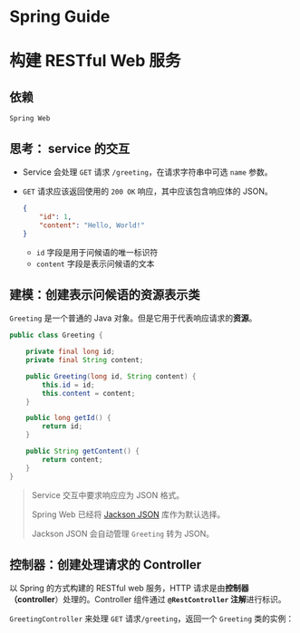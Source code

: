 # Spring Guide

# 构建 RESTful Web 服务

## 依赖

`Spring Web`

## 思考： service 的交互

- Service 会处理 `GET` 请求 `/greeting`，在请求字符串中可选 `name` 参数。

- `GET` 请求应该返回使用的 `200 OK` 响应，其中应该包含响应体的 JSON。

    ```json
    {
        "id": 1,
        "content": "Hello, World!"
    }
    ```

    - `id` 字段是用于问候语的唯一标识符
    - `content` 字段是表示问候语的文本

## 建模：创建表示问候语的资源表示类

`Greeting` 是一个普通的 Java 对象。但是它用于代表响应请求的**资源**。

```java
public class Greeting {

    private final long id;
    private final String content;

    public Greeting(long id, String content) {
        this.id = id;
        this.content = content;
    }

    public long getId() {
        return id;
    }

    public String getContent() {
        return content;
    }
}
```

> Service 交互中要求响应应为 JSON 格式。
>
> Spring Web 已经将 [Jackson JSON](https://github.com/FasterXML/jackson) 库作为默认选择。
>
> Jackson JSON 会自动管理 `Greeting` 转为 JSON。

## 控制器：创建处理请求的 Controller

以 Spring 的方式构建的 RESTful web 服务，HTTP 请求是由**控制器（controller**）处理的。Controller
组件通过 **`@RestController` 注解**进行标识。

`GreetingController` 来处理 `GET` 请求`/greeting`，返回一个 `Greeting` 类的实例：

```java
```

